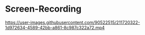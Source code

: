 # Screen-Recording


https://user-images.githubusercontent.com/90522515/211720322-1d972634-4589-42bb-a861-8c987c322a72.mp4

